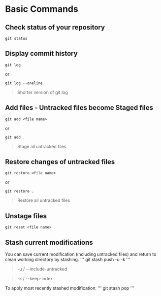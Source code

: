 # Basic Commands
## Check status of your repository
```
git status
```

## Display commit history
```
git log
```
or
```
git log --oneline
```
> Shorter version of git log


## Add files - Untracked files become Staged files
```
git add <file name>
```
or
```
git add .
```
> Stage all untracked files

## Restore changes of untracked files
```
git restore <file name>
```
or
```
git restore .
```
> Restore all untracked files

## Unstage files
```
git reset <file name>
```

## Stash current modifications
You can save current modification (including untracked files) and return to clean working directory by stashing.
'''
git stash push -u -k
'''

> -u / --include-untracked

> -k / --keep-index

To apply most recently stashed modification:
'''
git stash pop
'''



